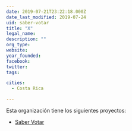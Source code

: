 ```yaml
---
date: 2019-07-21T23:22:18.000Z
date_last_modified: 2019-07-24
uid: saber-votar
title: "X"
legal_name: 
description: ""
org_type: 
website: 
year_founded: 
facebook: 
twitter: 
tags:

cities: 
  - Costa Rica

---
```


Esta organización tiene los siguientes proyectos:

- [Saber Votar](/i/saber-votar.html)
